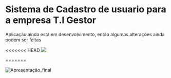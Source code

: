 <h1>Sistema de Cadastro de usuario 
para a empresa T.I Gestor</h1>

<p>Aplicação ainda está em desenvolvimento, então algumas alterações ainda podem ser feitas</p>

<<<<<<< HEAD
<img src="Pranchetas/prototipo1.png">

=======


![Apresentação_final](https://user-images.githubusercontent.com/88919003/203991375-dfb462fc-edc0-42b7-bc3d-88f286391574.png)


